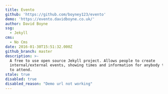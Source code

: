 ```yaml
---
title: Evento
github: 'https://github.com/boyney123/evento'
demo: 'https://evento.davidboyne.co.uk/'
author: David Boyne
ssg:
  - Jekyll
cms:
  - No Cms
date: 2016-01-30T15:51:32.000Z
github_branch: master
description: >-
  A free to use open source Jekyll project. Allows people to create
  internal/external events, showing times and information for anybody that wants
  to attend.
stale: true
disabled: true
disabled_reason: "Demo url not working"
---
```

